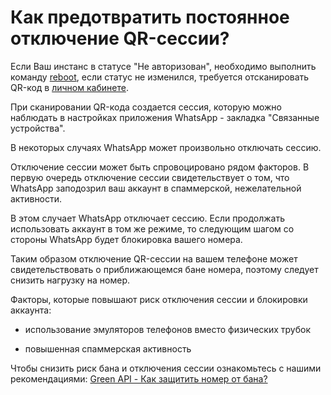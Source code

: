 # Как предотвратить постоянное отключение QR-сессии?

Если Ваш инстанс в статусе "Не авторизован", необходимо выполнить команду [reboot](../api/account/Reboot.md), если статус не изменился, требуется отсканировать QR-код в [личном кабинете](https://console.green-api.com).

При сканировании QR-кода создается сессия, которую можно наблюдать в настройках приложения WhatsApp - закладка "Связанные устройства".

В некоторых случаях WhatsApp может произвольно отключать сессию.

Отключение сессии может быть спровоцировано рядом факторов. В первую очередь отключение сессии свидетельствует о том, что WhatsApp заподозрил ваш аккаунт в спаммерской, нежелательной активности.

В этом случает WhatsApp отключает сессию. Если продолжать использовать аккаунт в том же режиме, то следующим шагом со стороны WhatsApp будет блокировка вашего номера.

Таким образом отключение QR-сессии на вашем телефоне может свидетельствовать о приближающемся бане номера, поэтому следует снизить нагрузку на номер.

Факторы, которые повышают риск отключения сессии и блокировки аккаунта:

* использование эмуляторов телефонов вместо физических трубок

* повышенная спаммерская активность

Чтобы снизить риск бана и отключения сессии ознакомьтесь с нашими рекомендациями: [Green API - Как защитить номер от бана?](./how-to-protect-number-from-ban.md)
